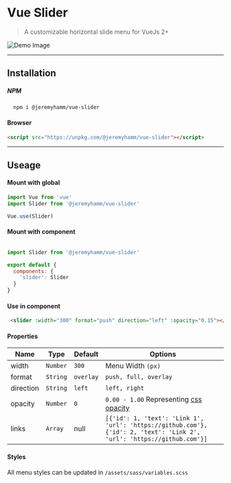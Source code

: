 # Vue Slider 

> A customizable horizontal slide menu for VueJs 2+

![Demo Image](https://jeremyhamm.github.io/vue-slider/demo/demo.gif)

***

## Installation

##### NPM
```
  npm i @jeremyhamm/vue-slider
```

#### Browser
```html
<script src="https://unpkg.com/@jeremyhamm/vue-slider"></script>
```

***

## Useage

#### Mount with global
 ```javascript
import Vue from 'vue'
import Slider from '@jeremyhamm/vue-slider'

Vue.use(Slider)
```

#### Mount with component
```javascript

import Slider from '@jeremyhamm/vue-slider'

export default {
  components: {
    'slider': Slider
  }
}
```

#### Use in component
```html
 <slider :width="300" format="push" direction="left" :opacity="0.15"></slider>
```

#### Properties
| Name      | Type     | Default   | Options                |
| ---       |---       | ---       | ---                    |
| width     | `Number` | `300`     | Menu Width `(px)`      |
| format    | `String` | `overlay` | `push, full, overlay`  |
| direction | `String` | `left`    | `left, right`          |
| opacity   | `Number` | `0`       | `0.00 - 1.00` Representing [css opacity](https://developer.mozilla.org/en-US/docs/Web/CSS/opacity)        |
| links     | `Array`  | null      | `[{'id': 1, 'text': 'Link 1', 'url': 'https://github.com'}, {'id': 2, 'text': 'Link 2', 'url': 'https://github.com'}]` |

#### Styles
All menu styles can be updated in `/assets/sass/variables.scss`
